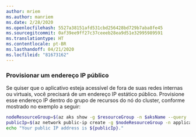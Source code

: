 ```yaml
---
author: mriem
ms.author: manriem
ms.date: 2/28/2020
ms.openlocfilehash: 5527a38151afd531cbd256428bd729b7aba8fe45
ms.sourcegitcommit: 0af39ee9ff27c37ceeeb28ea9d51e32995989591
ms.translationtype: HT
ms.contentlocale: pt-BR
ms.lasthandoff: 04/21/2020
ms.locfileid: "81673162"
---
```

### <a name="provision-a-public-ip-address"></a>Provisionar um endereço IP público

Se quiser que o aplicativo esteja acessível de fora de suas redes internas ou virtuais, você precisará de um endereço IP estático público. Provisione esse endereço IP dentro do grupo de recursos do nó do cluster, conforme mostrado no exemplo a seguir:

```bash
nodeResourceGroup=$(az aks show -g $resourceGroup -n $aksName --query 'nodeResourceGroup' -o tsv)
publicIp=$(az network public-ip create -g $nodeResourceGroup -n applicationIp --sku Standard --allocation-method Static --query 'publicIp.ipAddress' -o tsv)
echo "Your public IP address is ${publicIp}."
```
